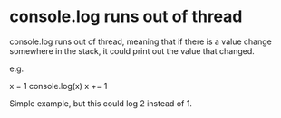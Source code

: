 # console.log runs out of thread

console.log runs out of thread, meaning that if there is a value change somewhere in the stack, it could print out the value that changed.

e.g. 

x = 1
console.log(x)
x += 1

Simple example, but this could log 2 instead of 1. 